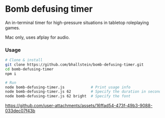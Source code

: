 # Bomb defusing timer

An in-terminal timer for high-pressure situations in tabletop roleplaying games.

Mac only, uses afplay for audio.



### Usage

```sh
# Clone & install
git clone https://github.com/bhallstein/bomb-defusing-timer.git
cd bomb-defusing-timer
npm i

# Run
node bomb-defusing-timer.js            # Print usage info
node bomb-defusing-timer.js 62         # Specify the duration in seconds
node bomb-defusing-timer.js 62 bright  # Specify the font
```


https://github.com/user-attachments/assets/16ffad54-473f-49b3-9088-033dec07f43b
